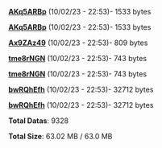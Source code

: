 [**AKq5ARBp**](/data/AKq5ARBp.txt) (10/02/23 - 22:53)- 1533 bytes

[**AKq5ARBp**](/data/AKq5ARBp.txt) (10/02/23 - 22:53)- 1533 bytes

[**Ax9ZAz49**](/data/Ax9ZAz49.txt) (10/02/23 - 22:53)- 809 bytes

[**tme8rNGN**](/data/tme8rNGN.txt) (10/02/23 - 22:53)- 743 bytes

[**tme8rNGN**](/data/tme8rNGN.txt) (10/02/23 - 22:53)- 743 bytes

[**bwRQhEfh**](/data/bwRQhEfh.txt) (10/02/23 - 22:53)- 32712 bytes

[**bwRQhEfh**](/data/bwRQhEfh.txt) (10/02/23 - 22:53)- 32712 bytes

**Total Datas**: 9328

**Total Size**: 63.02 MB / 63.0 MB